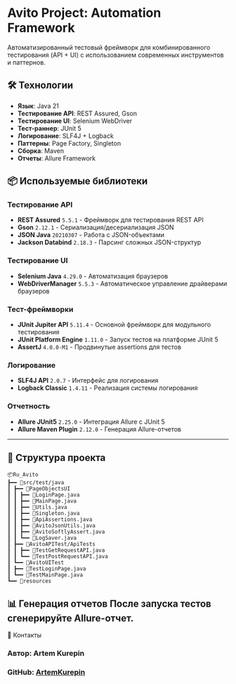 # Avito Project: Automation Framework

Автоматизированный тестовый фреймворк для комбинированного тестирования (API + UI) с использованием современных инструментов и паттернов.

## 🛠 Технологии
- **Язык**: Java 21
- **Тестирование API**: REST Assured, Gson
- **Тестирование UI**: Selenium WebDriver
- **Тест-раннер**: JUnit 5
- **Логирование**: SLF4J + Logback
- **Паттерны**: Page Factory, Singleton
- **Сборка**: Maven
- **Отчеты**: Allure Framework

## 📦 Используемые библиотеки

### Тестирование API
- **REST Assured** `5.5.1` - Фреймворк для тестирования REST API
- **Gson** `2.12.1` - Сериализация/десериализация JSON
- **JSON Java** `20210307` - Работа с JSON-объектами
- **Jackson Databind** `2.18.3` - Парсинг сложных JSON-структур

### Тестирование UI
- **Selenium Java** `4.29.0` - Автоматизация браузеров
- **WebDriverManager** `5.5.3` - Автоматическое управление драйверами браузеров

### Тест-фреймворки
- **JUnit Jupiter API** `5.11.4` - Основной фреймворк для модульного тестирования
- **JUnit Platform Engine** `1.11.0` - Запуск тестов на платформе JUnit 5
- **AssertJ** `4.0.0-M1` - Продвинутые assertions для тестов

### Логирование
- **SLF4J API** `2.0.7` - Интерфейс для логирования
- **Logback Classic** `1.4.11` - Реализация системы логирования

### Отчетность
- **Allure JUnit5** `2.25.0` - Интеграция Allure с JUnit 5
- **Allure Maven Plugin** `2.12.0` - Генерация Allure-отчетов

---
## 📂 Структура проекта
```text
📦Ru_Avito
┣━━ 📂src/test/java
┃ ┣━━ 📂PageObjectsUI
┃ ┃ ┣━━ 📜LoginPage.java 
┃ ┃ ┣━━ 📜MainPage.java 
┃ ┃ ┣━━ 📜Utils.java
┃ ┃ ┣━━ 📜Singleton.java 
┃ ┃ ┣━━ 📜ApiAssertions.java 
┃ ┃ ┣━━ 📜AvitoJsonUtils.java 
┃ ┃ ┣━━ 📜AvitoSoftlyAssert.java
┃ ┃ ┗━━ 📜LogSaver.java 
┃ ┣━━ 📂AvitoAPITest/ApiTests
┃ ┃ ┣━━ 📜TestGetRequestAPI.java
┃ ┃ ┗━━ 📜TestPostRequestAPI.java
┃ ┗━━ 📂AvitoUITest
┃ ┣━━ 📜TestLoginPage.java 
┃ ┗━━ 📜TestMainPage.java 
┗━━ 📂resources
```
📊 Генерация отчетов
После запуска тестов сгенерируйте Allure-отчет.
---
📧 Контакты
### Автор: Artem Kurepin
### GitHub: [ArtemKurepin](https://github.com/ArtemKurepin)
